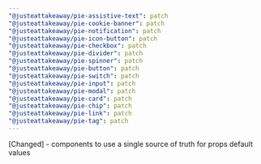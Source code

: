 ```yaml
---
"@justeattakeaway/pie-assistive-text": patch
"@justeattakeaway/pie-cookie-banner": patch
"@justeattakeaway/pie-notification": patch
"@justeattakeaway/pie-icon-button": patch
"@justeattakeaway/pie-checkbox": patch
"@justeattakeaway/pie-divider": patch
"@justeattakeaway/pie-spinner": patch
"@justeattakeaway/pie-button": patch
"@justeattakeaway/pie-switch": patch
"@justeattakeaway/pie-input": patch
"@justeattakeaway/pie-modal": patch
"@justeattakeaway/pie-card": patch
"@justeattakeaway/pie-chip": patch
"@justeattakeaway/pie-link": patch
"@justeattakeaway/pie-tag": patch
---
```


[Changed] - components to use a single source of truth for props default values
